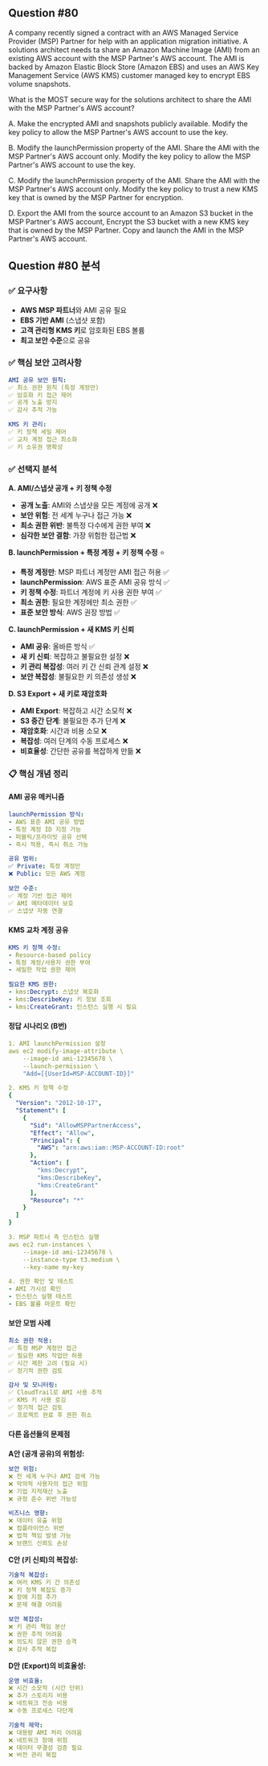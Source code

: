 ## Question #80
A company recently signed a contract with an AWS Managed Service Provider (MSP) Partner for help with an application migration initiative. 
A solutions architect needs ta share an Amazon Machine Image (AMI) from an existing AWS account with the MSP Partner's AWS account. 
The AMI is backed by Amazon Elastic Block Store (Amazon EBS) and uses an AWS Key Management Service (AWS KMS) customer managed key to encrypt EBS volume snapshots.

What is the MOST secure way for the solutions architect to share the AMI with the MSP Partner's AWS account?

A. Make the encrypted AMI and snapshots publicly available. Modify the key policy to allow the MSP Partner's AWS account to use the key.

B. Modify the launchPermission property of the AMI. Share the AMI with the MSP Partner's AWS account only. Modify the key policy to allow the MSP Partner's AWS account to use the key.

C. Modify the launchPermission property of the AMI. Share the AMI with the MSP Partner's AWS account only. Modify the key policy to trust a new KMS key that is owned by the MSP Partner for encryption.

D. Export the AMI from the source account to an Amazon S3 bucket in the MSP Partner's AWS account, Encrypt the S3 bucket with a new KMS key that is owned by the MSP Partner. Copy and launch the AMI in the MSP Partner's AWS account.

## Question #80 분석

### ✅ 요구사항
- **AWS MSP 파트너**와 AMI 공유 필요
- **EBS 기반 AMI** (스냅샷 포함)
- **고객 관리형 KMS 키**로 암호화된 EBS 볼륨
- **최고 보안 수준**으로 공유

### ✅ 핵심 보안 고려사항
```yaml
AMI 공유 보안 원칙:
✅ 최소 권한 원칙 (특정 계정만)
✅ 암호화 키 접근 제어
✅ 공개 노출 방지
✅ 감사 추적 가능

KMS 키 관리:
✅ 키 정책 세밀 제어
✅ 교차 계정 접근 최소화
✅ 키 소유권 명확성
```

### ✅ 선택지 분석

**A. AMI/스냅샷 공개 + 키 정책 수정**
- **공개 노출**: AMI와 스냅샷을 모든 계정에 공개 ❌
- **보안 위험**: 전 세계 누구나 접근 가능 ❌
- **최소 권한 위반**: 불특정 다수에게 권한 부여 ❌
- **심각한 보안 결함**: 가장 위험한 접근법 ❌

**B. launchPermission + 특정 계정 + 키 정책 수정** ⭐
- **특정 계정만**: MSP 파트너 계정만 AMI 접근 허용 ✅
- **launchPermission**: AWS 표준 AMI 공유 방식 ✅
- **키 정책 수정**: 파트너 계정에 키 사용 권한 부여 ✅
- **최소 권한**: 필요한 계정에만 최소 권한 ✅
- **표준 보안 방식**: AWS 권장 방법 ✅

**C. launchPermission + 새 KMS 키 신뢰**
- **AMI 공유**: 올바른 방식 ✅
- **새 키 신뢰**: 복잡하고 불필요한 설정 ❌
- **키 관리 복잡성**: 여러 키 간 신뢰 관계 설정 ❌
- **보안 복잡성**: 불필요한 키 의존성 생성 ❌

**D. S3 Export + 새 키로 재암호화**
- **AMI Export**: 복잡하고 시간 소모적 ❌
- **S3 중간 단계**: 불필요한 추가 단계 ❌
- **재암호화**: 시간과 비용 소모 ❌
- **복잡성**: 여러 단계의 수동 프로세스 ❌
- **비효율성**: 간단한 공유를 복잡하게 만듦 ❌

### 📋 핵심 개념 정리

#### **AMI 공유 메커니즘**
```yaml
launchPermission 방식:
- AWS 표준 AMI 공유 방법
- 특정 계정 ID 지정 가능
- 퍼블릭/프라이빗 공유 선택
- 즉시 적용, 즉시 취소 가능

공유 범위:
✅ Private: 특정 계정만
❌ Public: 모든 AWS 계정

보안 수준:
✅ 계정 기반 접근 제어
✅ AMI 메타데이터 보호
✅ 스냅샷 자동 연결
```

#### **KMS 교차 계정 공유**
```yaml
KMS 키 정책 수정:
- Resource-based policy
- 특정 계정/사용자 권한 부여
- 세밀한 작업 권한 제어

필요한 KMS 권한:
- kms:Decrypt: 스냅샷 복호화
- kms:DescribeKey: 키 정보 조회
- kms:CreateGrant: 인스턴스 실행 시 필요
```

#### **정답 시나리오 (B번)**
```yaml
1. AMI launchPermission 설정
aws ec2 modify-image-attribute \
    --image-id ami-12345678 \
    --launch-permission \
    "Add=[{UserId=MSP-ACCOUNT-ID}]"

2. KMS 키 정책 수정
{
  "Version": "2012-10-17",
  "Statement": [
    {
      "Sid": "AllowMSPPartnerAccess",
      "Effect": "Allow",
      "Principal": {
        "AWS": "arn:aws:iam::MSP-ACCOUNT-ID:root"
      },
      "Action": [
        "kms:Decrypt",
        "kms:DescribeKey",
        "kms:CreateGrant"
      ],
      "Resource": "*"
    }
  ]
}

3. MSP 파트너 측 인스턴스 실행
aws ec2 run-instances \
    --image-id ami-12345678 \
    --instance-type t3.medium \
    --key-name my-key

4. 권한 확인 및 테스트
- AMI 가시성 확인
- 인스턴스 실행 테스트
- EBS 볼륨 마운트 확인
```

#### **보안 모범 사례**
```yaml
최소 권한 적용:
✅ 특정 MSP 계정만 접근
✅ 필요한 KMS 작업만 허용
✅ 시간 제한 고려 (필요 시)
✅ 정기적 권한 검토

감사 및 모니터링:
✅ CloudTrail로 AMI 사용 추적
✅ KMS 키 사용 로깅
✅ 정기적 접근 검토
✅ 프로젝트 완료 후 권한 취소
```

#### **다른 옵션들의 문제점**

**A안 (공개 공유)의 위험성:**
```yaml
보안 위험:
❌ 전 세계 누구나 AMI 검색 가능
❌ 악의적 사용자의 접근 위험
❌ 기업 지적재산 노출
❌ 규정 준수 위반 가능성

비즈니스 영향:
❌ 데이터 유출 위험
❌ 컴플라이언스 위반
❌ 법적 책임 발생 가능
❌ 브랜드 신뢰도 손상
```

**C안 (키 신뢰)의 복잡성:**
```yaml
기술적 복잡성:
❌ 여러 KMS 키 간 의존성
❌ 키 정책 복잡도 증가
❌ 장애 지점 추가
❌ 문제 해결 어려움

보안 복잡성:
❌ 키 관리 책임 분산
❌ 권한 추적 어려움
❌ 의도치 않은 권한 승격
❌ 감사 추적 복잡
```

**D안 (Export)의 비효율성:**
```yaml
운영 비효율:
❌ 시간 소모적 (시간 단위)
❌ 추가 스토리지 비용
❌ 네트워크 전송 비용
❌ 수동 프로세스 다단계

기술적 제약:
❌ 대용량 AMI 처리 어려움
❌ 네트워크 장애 위험
❌ 데이터 무결성 검증 필요
❌ 버전 관리 복잡
```


